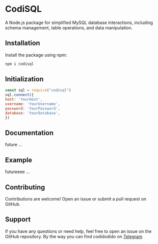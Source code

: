 # CodiSQL
A Node.js package for simplified MySQL database interactions, including schema management, table operations, and data manipulation.

## Installation
Install the package using npm:

```cmd
npm i codisql
```

## Initialization
```js
const sql = require("codisql")
sql.connect({
host: 'YourHost',
username: 'YourUsername',
password: 'YourPassword',
database: 'YourDatabase',
})
```

## Documentation
future ...

## Example
futureeee ...

## Contributing
Contributions are welcome! Open an issue or submit a pull request on GitHub.

## Support
If you have any questions or need help, feel free to open an issue on the GitHub repository.
By the way you can find codidodido on [Telegram](https://t.me/codidodido)